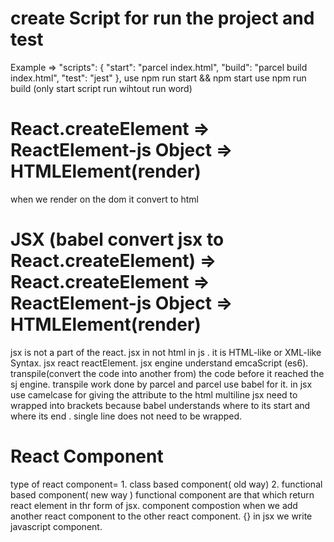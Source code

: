 # create Script for run the project and test
Example => "scripts": {
    "start": "parcel index.html",
    "build": "parcel build index.html",
    "test": "jest"
  },
use npm run start && npm start
use npm run build (only start script run wihtout run word)

# React.createElement => ReactElement-js Object => HTMLElement(render)
when we render on the dom it convert to html

# JSX (babel convert jsx to React.createElement) => React.createElement => ReactElement-js Object => HTMLElement(render)
jsx is not a part of the react. jsx in not html in js . it is HTML-like or XML-like Syntax.
jsx react reactElement.
jsx engine understand emcaScript (es6).
transpile(convert the code into another from) the code before it reached the sj engine.
transpile work done by parcel and parcel use babel for it.
in jsx use camelcase for giving the attribute to the html
multiline jsx need to wrapped into brackets because babel understands where to its start and where its end . single line does not need to be wrapped.


# React Component 
type of react component= 1. class based component( old way) 2. functional based component( new way ) 
functional component are that which return react element in thr form of jsx.
component compostion when we add another react component to the other react component.
{} in jsx we write javascript component.

